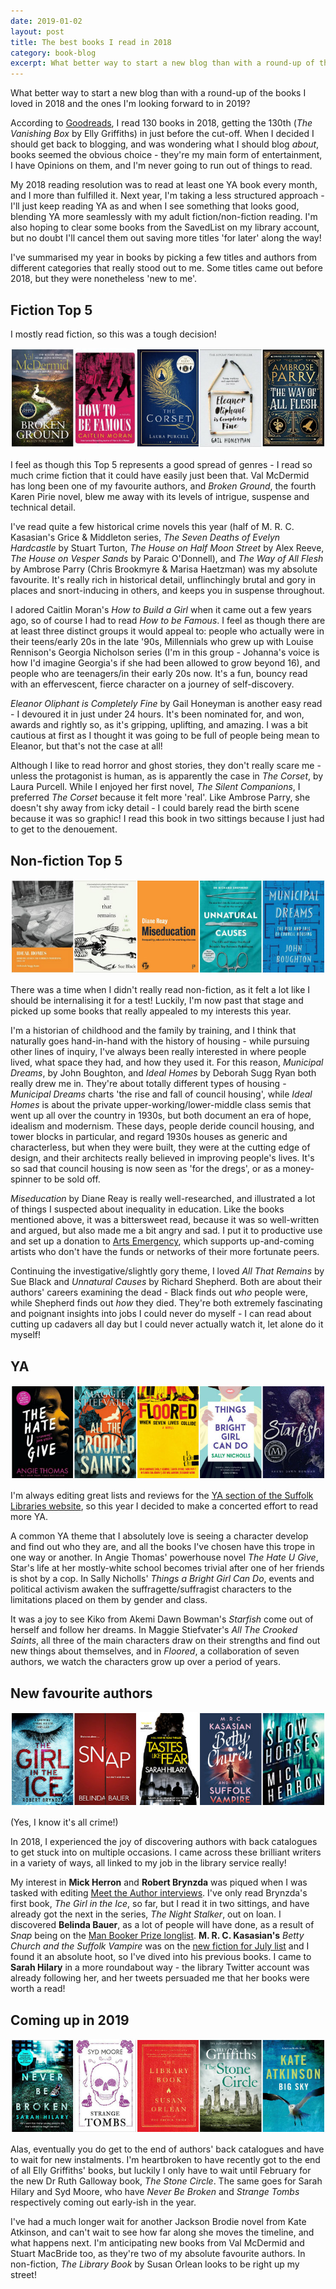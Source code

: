 ```yaml
---
date: 2019-01-02
layout: post
title: The best books I read in 2018
category: book-blog
excerpt: What better way to start a new blog than with a round-up of the books I loved in 2018 and the ones I'm looking forward to in 2019?
---
```


What better way to start a new blog than with a round-up of the books I loved in 2018 and the ones I'm looking forward to in 2019?

According to [Goodreads](https://www.goodreads.com/user/year_in_books/2018/11934991), I read 130 books in 2018, getting the 130th (<cite>The Vanishing Box</cite> by Elly Griffiths) in just before the cut-off. When I decided I should get back to blogging, and was wondering what I should blog *about*, books seemed the obvious choice - they're my main form of entertainment, I have Opinions on them, and I'm never going to run out of things to read.

My 2018 reading resolution was to read at least one YA book every month, and I more than fulfilled it. Next year, I'm taking a less structured approach - I'll just keep reading YA as and when I see something that looks good, blending YA more seamlessly with my adult fiction/non-fiction reading. I'm also hoping to clear some books from the SavedList on my library account, but no doubt I'll cancel them out saving more titles 'for later' along the way!

I've summarised my year in books by picking a few titles and authors from different categories that really stood out to me. Some titles came out before 2018, but they were nonetheless 'new to me'.

## Fiction Top 5

I mostly read fiction, so this was a tough decision!

![Broken Ground, How to be Famous, The Corset, Eleanor Oliphant is Completely Fine, The Way of All Flesh](/images/fiction-top-5-2018.jpg)

I feel as though this Top 5 represents a good spread of genres - I read so much crime fiction that it could have easily just been that. Val McDermid has long been one of my favourite authors, and <cite>Broken Ground</cite>, the fourth Karen Pirie novel, blew me away with its levels of intrigue, suspense and technical detail.

I've read quite a few historical crime novels this year (half of M. R. C. Kasasian's Grice & Middleton series, <cite>The Seven Deaths of Evelyn Hardcastle</cite> by Stuart Turton, <cite>The House on Half Moon Street</cite> by Alex Reeve, <cite>The House on Vesper Sands</cite> by Paraic O'Donnell), and <cite>The Way of All Flesh</cite> by Ambrose Parry (Chris Brookmyre & Marisa Haetzman) was my absolute favourite. It's really rich in historical detail, unflinchingly brutal and gory in places and snort-inducing in others, and keeps you in suspense throughout.

I adored Caitlin Moran's <cite>How to Build a Girl</cite> when it came out a few years ago, so of course I had to read <cite>How to be Famous</cite>. I feel as though there are at least three distinct groups it would appeal to: people who actually were in their teens/early 20s in the late '90s, Millennials who grew up with Louise Rennison's Georgia Nicholson series (I'm in this group - Johanna's voice is how I'd imagine Georgia's if she had been allowed to grow beyond 16), and people who are teenagers/in their early 20s now. It's a fun, bouncy read with an effervescent, fierce character on a journey of self-discovery.

<cite>Eleanor Oliphant is Completely Fine</cite> by Gail Honeyman is another easy read - I devoured it in just under 24 hours. It's been nominated for, and won, awards and rightly so, as it's gripping, uplifting, and amazing. I was a bit cautious at first as I thought it was going to be full of people being mean to Eleanor, but that's not the case at all!

Although I like to read horror and ghost stories, they don't really scare me - unless the protagonist is human, as is apparently the case in <cite>The Corset</cite>, by Laura Purcell. While I enjoyed her first novel, <cite>The Silent Companions</cite>, I preferred <cite>The Corset</cite> because it felt more 'real'. Like Ambrose Parry, she doesn't shy away from icky detail - I could barely read the birth scene because it was so graphic! I read this book in two sittings because I just had to get to the denouement.

## Non-fiction Top 5

![Ideal Homes, All That Remains, Miseducation, Unnatural Causes, Municipal Dreams](/images/non-fiction-top-5-2018.jpg)

There was a time when I didn't really read non-fiction, as it felt a lot like I should be internalising it for a test! Luckily, I'm now past that stage and picked up some books that really appealed to my interests this year.

I'm a historian of childhood and the family by training, and I think that naturally goes hand-in-hand with the history of housing - while pursuing other lines of inquiry, I've always been really interested in where people lived, what space they had, and how they used it. For this reason, <cite>Municipal Dreams</cite>, by John Boughton, and <cite>Ideal Homes</cite> by Deborah Sugg Ryan both really drew me in. They're about totally different types of housing - <cite>Municipal Dreams</cite> charts 'the rise and fall of council housing', while <cite>Ideal Homes</cite> is about the private upper-working/lower-middle class semis that went up all over the country in 1930s, but both document an era of hope, idealism and modernism. These days, people deride council housing, and tower blocks in particular, and regard 1930s houses as generic and characterless, but when they were built, they were at the cutting edge of design, and their architects really believed in improving people's lives. It's so sad that council housing is now seen as 'for the dregs', or as a money-spinner to be sold off.

<cite>Miseducation</cite> by Diane Reay is really well-researched, and illustrated a lot of things I suspected about inequality in education. Like the books mentioned above, it was a bittersweet read, because it was so well-written and argued, but also made me a bit angry and sad. I put it to productive use and set up a donation to [Arts Emergency](http://arts-emergency.org/), which supports up-and-coming artists who don't have the funds or networks of their more fortunate peers.

Continuing the investigative/slightly gory theme, I loved <cite>All That Remains</cite> by Sue Black and <cite>Unnatural Causes</cite> by Richard Shepherd. Both are about their authors' careers examining the dead - Black finds out *who* people were, while Shepherd finds out *how* they died. They're both extremely fascinating and poignant insights into jobs I could never do myself - I can read about cutting up cadavers all day but I could never actually watch it, let alone do it myself!

## YA

![The Hate U Give, All the Crooked Saints, Floored, Things a Bright Girl Can Do, Starfish](/images/ya-top-5-2018.jpg)

I'm always editing great lists and reviews for the [YA section of the Suffolk Libraries website](https://www.suffolklibraries.co.uk/new-suggestions/young-adult), so this year I decided to make a concerted effort to read more YA.

A common YA theme that I absolutely love is seeing a character develop and find out who they are, and all the books I've chosen have this trope in one way or another. In Angie Thomas' powerhouse novel <cite>The Hate U Give</cite>, Star's life at her mostly-white school becomes trivial after one of her friends is shot by a cop. In Sally Nicholls' <cite>Things a Bright Girl Can Do</cite>, events and political activism awaken the suffragette/suffragist characters to the limitations placed on them by gender and class.

It was a joy to see Kiko from Akemi Dawn Bowman's <cite>Starfish</cite> come out of herself and follow her dreams. In Maggie Stiefvater's <cite>All The Crooked Saints</cite>, all three of the main characters draw on their strengths and find out new things about themselves, and in <cite>Floored</cite>, a collaboration of seven authors, we watch the characters grow up over a period of years.

## New favourite authors

![The Girl in the Ice, Snap, Tastes Like Fear, Betty Chuch and the Suffolk Vampire, Slow Horses](/images/new-favourite-authors-2018.jpg)

(Yes, I know it's all crime!)

In 2018, I experienced the joy of discovering authors with back catalogues to get stuck into on multiple occasions. I came across these brilliant writers in a variety of ways, all linked to my job in the library service really!

My interest in **Mick Herron** and **Robert Brynzda** was piqued when I was tasked with editing [Meet the Author interviews](https://www.suffolklibraries.co.uk/new-suggestions/meet-the-author). I've only read Brynzda's first book, <cite>The Girl in the Ice</cite>, so far, but I read it in two sittings, and have already got the next in the series, <cite>The Night Stalker</cite>, out on loan. I discovered **Belinda Bauer**, as a lot of people will have done, as a result of <cite>Snap</cite> being on the [Man Booker Prize longlist](https://www.suffolklibraries.co.uk/new-suggestions/articles/man-booker-longlist-2018/). **M. R. C. Kasasian's** <cite>Betty Church and the Suffolk Vampire</cite> was on the [new fiction for July list](https://www.suffolklibraries.co.uk/new-suggestions/fiction/new-fiction-for-july-2018/) and I found it an absolute hoot, so I've dived into his previous books. I came to **Sarah Hilary** in a more roundabout way - the library Twitter account was already following her, and her tweets persuaded me that her books were worth a read!

## Coming up in 2019

![Never Be Broken, Strange Tombs, The Library Book, The Stone  Circle, Big Sky](/images/coming-up-in-2019.jpg)

Alas, eventually you do get to the end of authors' back catalogues and have to wait for new instalments. I'm heartbroken to have recently got to the end of all Elly Griffiths' books, but luckily I only have to wait until February for the new Dr Ruth Galloway book, <cite>The Stone Circle</cite>. The same goes for Sarah Hilary and Syd Moore, who have <cite>Never Be Broken</cite> and <cite>Strange Tombs</cite> respectively coming out early-ish in the year.

I've had a much longer wait for another Jackson Brodie novel from Kate Atkinson, and can't wait to see how far along she moves the timeline, and what happens next. I'm anticipating new books from Val McDermid and Stuart MacBride too, as they're two of my absolute favourite authors. In non-fiction, <cite>The Library Book</cite> by Susan Orlean looks to be right up my street!
